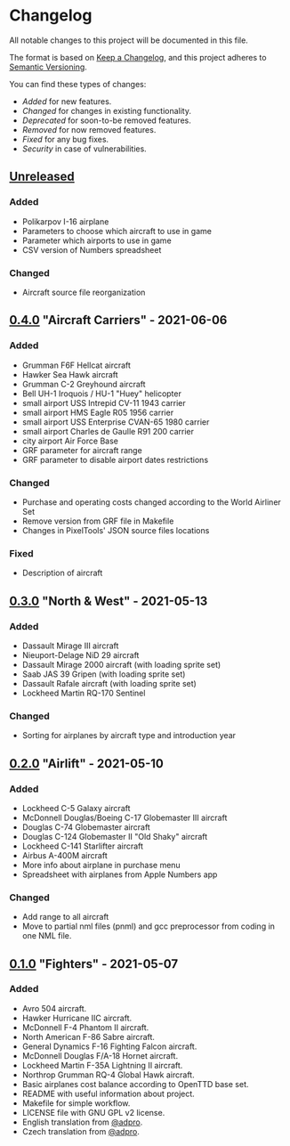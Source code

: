 # Changelog
All notable changes to this project will be documented in this file.

The format is based on [Keep a Changelog](https://keepachangelog.com/en/1.0.0/),
and this project adheres to [Semantic Versioning](https://semver.org/spec/v2.0.0.html).

You can find these types of changes:

- *Added* for new features.
- *Changed* for changes in existing functionality.
- *Deprecated* for soon-to-be removed features.
- *Removed* for now removed features.
- *Fixed* for any bug fixes.
- *Security* in case of vulnerabilities.

## [Unreleased]
### Added
- Polikarpov I-16 airplane
- Parameters to choose which aircraft to use in game
- Parameter which airports to use in game
- CSV version of Numbers spreadsheet

### Changed
- Aircraft source file reorganization

## [0.4.0] "Aircraft Carriers" - 2021-06-06

### Added
- Grumman F6F Hellcat aircraft
- Hawker Sea Hawk aircraft
- Grumman C-2 Greyhound aircraft
- Bell UH-1 Iroquois / HU-1 "Huey" helicopter
- small airport USS Intrepid CV-11 1943 carrier
- small airport HMS Eagle R05 1956 carrier
- small airport USS Enterprise CVAN-65 1980 carrier
- small airport Charles de Gaulle R91 200 carrier
- city airport Air Force Base
- GRF parameter for aircraft range
- GRF parameter to disable airport dates restrictions

### Changed
- Purchase and operating costs changed according to the World Airliner Set
- Remove version from GRF file in Makefile
- Changes in PixelTools' JSON source files locations

### Fixed
- Description of aircraft

## [0.3.0] "North & West" - 2021-05-13

### Added
- Dassault Mirage III aircraft
- Nieuport-Delage NiD 29 aircraft
- Dassault Mirage 2000 aircraft (with loading sprite set)
- Saab JAS 39 Gripen (with loading sprite set)
- Dassault Rafale aircraft (with loading sprite set)
- Lockheed Martin RQ-170 Sentinel

### Changed
- Sorting for airplanes by aircraft type and introduction year

## [0.2.0] "Airlift" - 2021-05-10

### Added
- Lockheed C-5 Galaxy aircraft
- McDonnell Douglas/Boeing C-17 Globemaster III aircraft
- Douglas C-74 Globemaster aircraft
- Douglas C-124 Globemaster II "Old Shaky" aircraft
- Lockheed C-141 Starlifter aircraft
- Airbus A-400M aircraft
- More info about airplane in purchase menu
- Spreadsheet with airplanes from Apple Numbers app

### Changed
- Add range to all aircraft
- Move to partial nml files (pnml) and gcc preprocessor from coding in one NML file.

## [0.1.0] "Fighters" - 2021-05-07
### Added
- Avro 504 aircraft.
- Hawker Hurricane IIC aircraft.
- McDonnell F-4 Phantom II aircraft.
- North American F-86 Sabre aircraft.
- General Dynamics F-16 Fighting Falcon aircraft.
- McDonnell Douglas F/A-18 Hornet aircraft.
- Lockheed Martin F-35A Lightning II aircraft.
- Northrop Grumman RQ-4 Global Hawk aircraft.
- Basic airplanes cost balance according to OpenTTD base set.
- README with useful information about project.
- Makefile for simple workflow.
- LICENSE file with GNU GPL v2 license.
- English translation from [@adpro](https://github.com/adpro).
- Czech translation from [@adpro](https://github.com/adpro).

[Unreleased]: https://github.com/adpro/openttd-military-grf/compare/v0.4.0...HEAD
[0.4.0]: https://github.com/adpro/openttd-military-grf/compare/v0.3.0...v0.4.0
[0.3.0]: https://github.com/adpro/openttd-military-grf/compare/v0.2.0...v0.3.0
[0.2.0]: https://github.com/adpro/openttd-military-grf/compare/v0.1.0...v0.2.0
[0.1.0]: https://github.com/adpro/openttd-military-grf/releases/tag/v0.1.0
